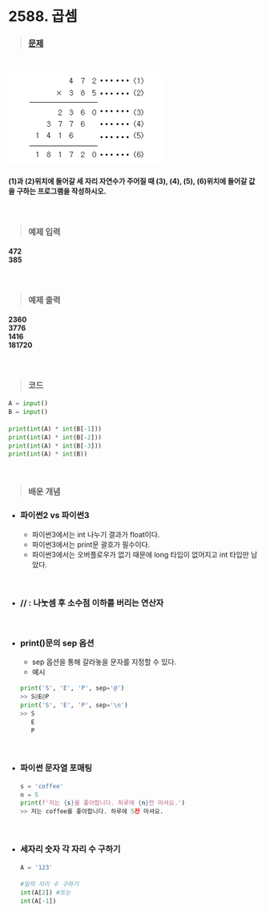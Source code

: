 # 2588. 곱셈

> ### [문제](https://www.acmicpc.net/problem/2588)

<br/>

![problem2588](../Image/2588.png)

#### (1)과 (2)위치에 들어갈 세 자리 자연수가 주어질 때 (3), (4), (5), (6)위치에 들어갈 값을 구하는 프로그램을 작성하시오.

<br/>

> ### 예제 입력

#### 472 <br/> 385

<br/>

> ### 예제 출력

#### 2360 <br/> 3776 <br/>1416<br/>181720

<br/>

> ### 코드

```python
A = input()
B = input()

print(int(A) * int(B[-1]))
print(int(A) * int(B[-2]))
print(int(A) * int(B[-3]))
print(int(A) * int(B))
```

<br/>

> ### 배운 개념

- ### 파이썬2 vs 파이썬3
  - 파이썬3에서는 int 나누기 결과가 float이다.
  - 파이썬3에서는 print문 괄호가 필수이다.
  - 파이썬3에서는 오버플로우가 없기 때문에 long 타입이 없어지고 int 타입만 남았다.

<br/>

- ### // : 나눗셈 후 소수점 이하를 버리는 연산자

    <br/>

- ### print()문의 sep 옵션
  - sep 옵션을 통해 갈라놓을 문자를 지정할 수 있다.
  - 예시
  ```python
  print('S', 'E', 'P', sep='@')
  >> S@E@P
  print('S', 'E', 'P', sep='\n')
  >> S
     E
     P
  ```

<br/>

- ### 파이썬 문자열 포매팅
  ```python
  s = 'coffee'
  n = 5
  print(f'저는 {s}를 좋아합니다. 하루에 {n}잔 마셔요.')
  >> 저는 coffee를 좋아합니다. 하루에 5잔 마셔요.
  ```

<br/>

- ### 세자리 숫자 각 자리 수 구하기

  ```python
  A = '123'

  #일의 자리 수 구하기
  int(A[2]) #또는
  int(A[-1])
  ```
